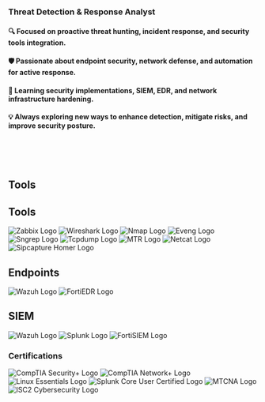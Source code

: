 
### Threat Detection & Response Analyst

#### 🔍 Focused on proactive threat hunting, incident response, and security tools integration.

#### 🛡️ Passionate about endpoint security, network defense, and automation for active response.

#### 🔧 Learning security implementations, SIEM, EDR, and network infrastructure hardening.

#### 💡 Always exploring new ways to enhance detection, mitigate risks, and improve security posture. 
<p>
  <br>
    <br>
    <br>
    </p>


## Tools

## Tools
<div>
    <img src="https://img.shields.io/badge/Zabbix-13243A?style=for-the-badge&logo=zabbix&logoColor=white" alt="Zabbix Logo" />
    <img src="https://img.shields.io/badge/Wireshark-1679A7?style=for-the-badge&logo=wireshark&logoColor=white" alt="Wireshark Logo" />
    <img src="https://img.shields.io/badge/Nmap-1A2439?style=for-the-badge&logo=nmap&logoColor=white" alt="Nmap Logo" />
    <img src="https://img.shields.io/badge/Eveng-1A2D35?style=for-the-badge&logo=eve-ng&logoColor=white" alt="Eveng Logo" />
    <img src="https://img.shields.io/badge/Sngrep-F44336?style=for-the-badge&logo=siggrep&logoColor=white" alt="Sngrep Logo" />
    <img src="https://img.shields.io/badge/Tcpdump-D9D9D9?style=for-the-badge&logo=tcpdump&logoColor=black" alt="Tcpdump Logo" />
    <img src="https://img.shields.io/badge/MTR-F9CB9C?style=for-the-badge&logo=mtr&logoColor=black" alt="MTR Logo" />
    <img src="https://img.shields.io/badge/Netcat-8892BF?style=for-the-badge&logo=netcat&logoColor=white" alt="Netcat Logo" />
    <img src="https://img.shields.io/badge/Sipcapture%20Homer-2296F3?style=for-the-badge&logo=homer&logoColor=white" alt="Sipcapture Homer Logo" />
</div>

## Endpoints
<div>
    <img src="https://img.shields.io/badge/Wazuh-1A2D38?style=for-the-badge&logo=wazuh&logoColor=white" alt="Wazuh Logo" />
    <img src="https://img.shields.io/badge/FortiEDR-003B49?style=for-the-badge&logo=fortinet&logoColor=white" alt="FortiEDR Logo" />
</div>

## SIEM
<div>
    <img src="https://img.shields.io/badge/Wazuh-1A2D38?style=for-the-badge&logo=wazuh&logoColor=white" alt="Wazuh Logo" />
    <img src="https://img.shields.io/badge/Splunk-0064B1?style=for-the-badge&logo=splunk&logoColor=white" alt="Splunk Logo" />
    <img src="https://img.shields.io/badge/FortiSIEM-003B49?style=for-the-badge&logo=fortinet&logoColor=white" alt="FortiSIEM Logo" />



### Certifications
<div>
    <img src="https://img.shields.io/badge/CompTIA_Security%2B-FF0000?style=for-the-badge&logo=comptia&logoColor=white" alt="CompTIA Security+ Logo" />
    <img src="https://img.shields.io/badge/CompTIA_Network%2B-FF0000?style=for-the-badge&logo=comptia&logoColor=white" alt="CompTIA Network+ Logo" />
    <img src="https://img.shields.io/badge/Linux_Essentials-000000?style=for-the-badge&logo=linux&logoColor=white" alt="Linux Essentials Logo" />
    <img src="https://img.shields.io/badge/Splunk_Core_User-00ADEF?style=for-the-badge&logo=splunk&logoColor=white" alt="Splunk Core User Certified Logo" />
    <img src="https://img.shields.io/badge/MTCNA-FF6600?style=for-the-badge&logo=mikrotik&logoColor=white" alt="MTCNA Logo" />
    <img src="https://img.shields.io/badge/ISC2_Cybersecurity-0073b1?style=for-the-badge&logo=isc2&logoColor=white" alt="ISC2 Cybersecurity Logo" />
</div>




</div>


